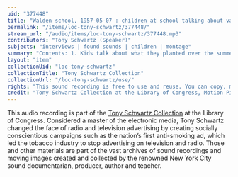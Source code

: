 ```yaml
---
uid: "377448"
title: "Walden school, 1957-05-07 : children at school talking about various"
permalink: "/items/loc-tony-schwartz/377448/"
stream_url: "/audio/items/loc-tony-schwartz/377448.mp3"
contributors: "Tony Schwartz (Speaker)"
subjects: "interviews | found sounds | children | montage"
summary: "Contents: 1. Kids talk about what they planted over the summer (5:56) -- 2. Kids play with and talk about chicks followed by kids shouting and playing (3:06) -- 3. Kids in playground : precocious kid recounts the time his electric clock went haywire as well as other comments followed by the sound of swings and toy guns (2:04) -- 4. More kids in playground (3:07) -- 5. Tony interviews \"Michael\" on his nursery school, favorite games, favorite story, and favorite TV program (3:07) -- 6. Kids talk about their favorite game, squirting water (2:29) -- 7. Teach with kids : what is round? ((3:30) -- 8. Classroom : teachers talking, kid crying, kids playing, laughing, talking, squeaking, etc., kids talk about hair, \"Jingle bells,\" girl talking about a sleepover at Aunt Goldie's, talk about tape recorders (18:41)."
layout: "item"
collectionUid: "loc-tony-schwartz"
collectionTitle: "Tony Schwartz Collection"
collectionUrl: "/loc-tony-schwartz/use/"
rights: "This sound recording is free to use and reuse. You can copy, modify, distribute and perform the work, even for commercial purposes, all without asking permission. Attribution is recommended but not required."
credit: "Tony Schwartz Collection at the Library of Congress, Motion Picture, Broadcasting and Recorded Sound Division."
---
```


This audio recording is part of the [Tony Schwartz Collection](https://www.loc.gov/rr/record/schwartzcollection.html) at the Library of Congress. Considered a master of the electronic media, Tony Schwartz changed the face of radio and television advertising by creating socially conscientious campaigns such as the nation’s first anti-smoking ad, which led the tobacco industry to stop advertising on television and radio. Those and other materials are part of the vast archives of sound recordings and moving images created and collected by the renowned New York City sound documentarian, producer, author and teacher.